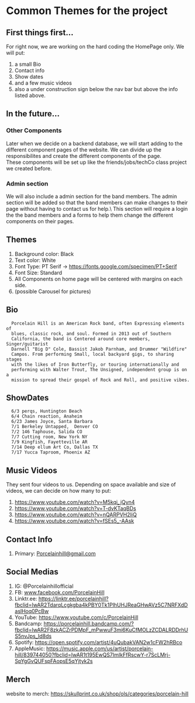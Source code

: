 # Common Themes for the project 
## First things first...
For right now, we are working on the hard coding the HomePage only. We will put:
1) a small Bio
2) Contact info 
3) Show dates
4) and a few music videos
5) also a under construction sign below the nav bar but above the info listed above.
## In the future...
### Other Components 
Later when we decide on a backend database, we will start adding to the different component pages of the website. We can divide up the responsibilites and create the different components of the page.\
These components will be set up like the friends/jobs/techCo class project we created before.
### Admin section
We will also include a admin section for the band members. The admin section will be added so that the band members can make changes to their page without having to contact us for help.\ 
This section will require a login the the band members and a forms to help them change the different components on their pages.
## Themes
1) Background color: Black
2) Text color: White 
3) Font Type: PT Serif  -> https://fonts.google.com/specimen/PT+Serif
4) Font Size: Standard
5) All Components on home page will be centered with margins on each side.
6) (possible Carousel for pictures)
## Bio
      Porcelain Hill is an American Rock band, often Expressing elements of
      blues, classic rock, and soul. Formed in 2013 out of Southern
      California, the band is Centered around core members, Singer/guitarist
      Darnell "Big D" Cole, Bassist Jakob Parnham, and Drummer "Wildfire"
      Campos. From performing Small, local backyard gigs, to sharing stages
      with the likes of Iron Butterfly, or touring internationally and
      performing with Walter Trout, The Unsigned, independent group is on a
      mission to spread their gospel of Rock and Roll, and positive vibes.
## ShowDates
      6/3 perqs, Huntington Beach 
      6/4 Chain reaction, Anaheim 
      6/23 James Joyce, Santa Barbara
      7/1 Berkeley Untapped,  Denver CO
      7/2 146 Taphouse, Salida CO
      7/7 Cutting room, New York NY
      7/9 Kingfish, Fayetteville AR
      7/14 Deep ellum Art Co, Dallas TX
      7/17 Yucca Taproom, Phoenix AZ
## Music Videos
They sent four videos to us. Depending on space available and size of videos, we can decide on how many to put:
1) https://www.youtube.com/watch?v=M5kqi_jQyn4 
2) https://www.youtube.com/watch?v=T-dvKTaqBDs
3) https://www.youtube.com/watch?v=nQARPVH2IiQ
4) https://www.youtube.com/watch?v=fSEs5_-AAsk
## Contact Info
1) Primary: Porcelainhill@gmail.com
## Social Medias 
1) IG: @Porcelainhillofficial
2) FB: www.facebook.com/PorcelainHill
3) Linktr.ee: https://linktr.ee/porcelainhill?fbclid=IwAR2TdarqLcgkgba4kPBY0Tk1PlhUHJReaGHwAVz5C7NRFXdDaslHoq0PcBw
4) YouTube: https://www.youtube.com/c/PorcelainHill
5) Bandcamp: https://porcelainhill.bandcamp.com/?fbclid=IwAR2F8zkACZrPDMpF_mPwwuF3mi6KuCfMOLzZCDALRDDrhUS5nvJps_Id8ds
6) Spotify: https://open.spotify.com/artist/4uQubakVAN2w1cFW2hRBco
7) AppleMusic: https://music.apple.com/us/artist/porcelain-hill/839744050?fbclid=IwAR1t195EwQS7ImIkFfRscwY-r7ScLMrj-SpYgGvQUFspFAopsE5qYjtyk2s
## Merch
website to merch: https://skullprint.co.uk/shop/ols/categories/porcelain-hill
